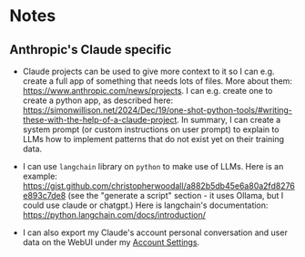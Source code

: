 # Notes

## Anthropic's Claude specific

- Claude projects can be used to give more context to it so I can e.g. create a full app of something that needs lots of files. More about them: <https://www.anthropic.com/news/projects>.
I can e.g. create one to create a python app, as described here: <https://simonwillison.net/2024/Dec/19/one-shot-python-tools/#writing-these-with-the-help-of-a-claude-project>. In summary, I can create a system prompt (or custom instructions on user prompt) to explain to LLMs how to implement patterns that do not exist yet on their training data.

- I can use `langchain` library on `python` to make use of LLMs.
Here is an example: <https://gist.github.com/christopherwoodall/a882b5db45e6a80a2fd8276e893c7de8> (see the "generate a script" section - it uses Ollama, but I could use claude or chatgpt.)
Here is langchain's documentation: <https://python.langchain.com/docs/introduction/>

- I can also export my Claude's account personal conversation and user data on the WebUI under my [Account Settings](https://claude.ai/settings/account).

